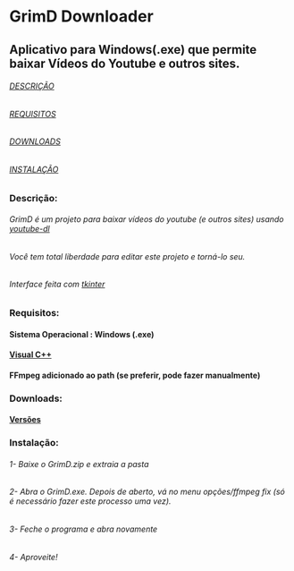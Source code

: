 # GrimD Downloader
## Aplicativo para Windows(.exe) que permite baixar Vídeos do Youtube e outros sites.


###### [DESCRIÇÃO](https://github.com/JaiantCP1/GrimD-Youtube-Downloader#descri%C3%A7%C3%A3o)
###### [REQUISITOS](https://github.com/JaiantCP1/GrimD-Youtube-Downloader#requisitos)
###### [DOWNLOADS](https://github.com/JaiantCP1/GrimD-Youtube-Downloader#downloads)
###### [INSTALAÇÃO](https://github.com/JaiantCP1/GrimD-Youtube-Downloader#instala%C3%A7%C3%A3o)


### Descrição:

###### GrimD é um projeto para baixar vídeos do youtube (e outros sites) usando [youtube-dl](https://github.com/ytdl-org/youtube-dl)

###### Você tem total liberdade para editar este projeto e torná-lo seu.

###### Interface feita com [tkinter](https://docs.python.org/3/library/tkinter.html)

### Requisitos:

#### Sistema Operacional : **Windows** (.exe)
#### [Visual C++](https://aka.ms/vs/16/release/vc_redist.x64.exe)
#### FFmpeg adicionado ao path (se preferir, pode fazer manualmente)

### Downloads:

#### [Versões](https://github.com/JaintC/GrimD-Youtube-Downloader/releases)

### Instalação:

###### 1- Baixe o GrimD.zip e extraia a pasta
###### 2- Abra o GrimD.exe. Depois de aberto, vá no menu opções/ffmpeg fix (só é necessário fazer este processo uma vez).
###### 3- Feche o programa e abra novamente
###### 4- Aproveite!
